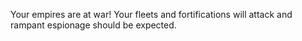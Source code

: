 Your empires are at war! Your fleets and fortifications will attack and rampant espionage should be expected.